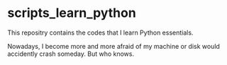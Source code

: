 # scripts_learn_python

This repositry contains the codes that I learn Python essentials.

Nowadays, I become more and more afraid of my machine or disk would accidently crash someday. But who knows.
